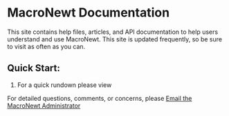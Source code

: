 # MacroNewt Documentation
This site contains help files, articles, and API documentation to help users understand and use MacroNewt. This site is updated frequently, so be sure to visit as often as you can.
## Quick Start:
1. For a quick rundown please view 

For detailed questions, comments, or concerns, please [Email the MacroNewt Administrator](mailto:admin@MacroNewt.com)

